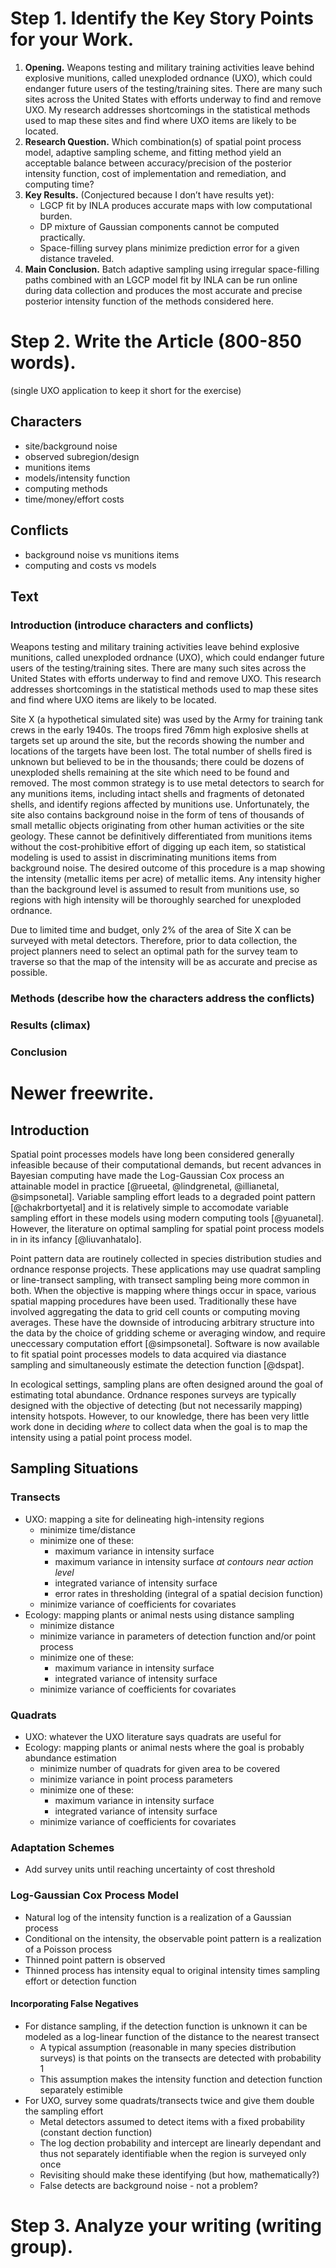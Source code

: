 # Step 1. Identify the Key Story Points for your Work.

1. **Opening.** Weapons testing and military training activities leave behind
   explosive munitions, called unexploded ordnance (UXO), which could endanger
   future users of the testing/training sites. There are many such sites across
   the United States with efforts underway to find and remove UXO. My research
   addresses shortcomings in the statistical methods used to map these sites
   and find where UXO items are likely to be located.
2. **Research Question.** Which combination(s) of spatial point process model,
   adaptive sampling scheme, and fitting method yield an acceptable balance
   between accuracy/precision of the posterior intensity function, cost of
   implementation and remediation, and computing time?
3. **Key Results.** (Conjectured because I don’t have results yet):
    - LGCP fit by INLA produces accurate maps with low computational burden.
    - DP mixture of Gaussian components cannot be computed practically.
    - Space-filling survey plans minimize prediction error for a given distance
      traveled.
4. **Main Conclusion.** Batch adaptive sampling using irregular space-filling
   paths combined with an LGCP model fit by INLA can be run online during data
   collection and produces the most accurate and precise posterior intensity
   function of the methods considered here.


# Step 2. Write the Article (800-850 words).

(single UXO application to keep it short for the exercise)

## Characters

- site/background noise
- observed subregion/design
- munitions items
- models/intensity function
- computing methods
- time/money/effort costs

## Conflicts

- background noise vs munitions items
- computing and costs vs models

## Text

### Introduction (introduce characters and conflicts)

Weapons testing and military training activities leave behind explosive
munitions, called unexploded ordnance (UXO), which could endanger future
users of the testing/training sites. There are many such sites across the
United States with efforts underway to find and remove UXO. This research
addresses shortcomings in the statistical methods used to map these sites and
find where UXO items are likely to be located.

Site X (a hypothetical simulated site) was used by the Army for training tank
crews in the early 1940s. The troops fired 76mm high explosive shells at
targets set up around the site, but the records showing the number and
locations of the targets have been lost. The total number of shells fired is
unknown but believed to be in the thousands; there could be dozens of
unexploded shells remaining at the site which need to be found and removed. The
most common strategy is to use metal detectors to search for any munitions
items, including intact shells and fragments of detonated shells, and identify
regions affected by munitions use. Unfortunately, the site also contains
background noise in the form of tens of thousands of small metallic objects
originating from other human activities or the site geology. These cannot be
definitively differentiated from munitions items without the cost-prohibitive
effort of digging up each item, so statistical modeling is used to assist in
discriminating munitions items from background noise. The desired outcome of
this procedure is a map showing the intensity (metallic items per acre) of
metallic items. Any intensity higher than the background level is assumed to
result from munitions use, so regions with high intensity will be thoroughly
searched for unexploded ordnance.

Due to limited time and budget, only 2% of the area of Site X can be surveyed
with metal detectors. Therefore, prior to data collection, the project planners
need to select an optimal path for the survey team to traverse so that the map
of the intensity will be as accurate and precise as possible.

### Methods (describe how the characters address the conflicts)

### Results (climax)

### Conclusion



# Newer freewrite.

## Introduction

Spatial point processes models have long been considered generally infeasible
because of their computational demands, but recent advances in Bayesian
computing have made the Log-Gaussian Cox process an attainable model in
practice [@rueetal, @lindgrenetal, @illianetal, @simpsonetal]. Variable
sampling effort leads to a degraded point pattern [@chakrbortyetal] and it is
relatively simple to accomodate variable sampling effort in these models using
modern computing tools [@yuanetal]. However, the literature on optimal sampling
for spatial point process models in in its infancy [@liuvanhatalo].

Point pattern data are routinely collected in species distribution studies and
ordnance response projects. These applications may use quadrat sampling or
line-transect sampling, with transect sampling being more common in both. When
the objective is mapping where things occur in space, various spatial mapping
procedures have been used. Traditionally these have involved aggregating the
data to grid cell counts or computing moving averages. These have the downside
of introducing arbitrary structure into the data by the choice of gridding
scheme or averaging window, and require uneccessary computation effort
[@simpsonetal]. Software is now available to fit spatial point processes models
to data acquired via diastance sampling and simultaneously estimate the
detection function [@dspat].

In ecological settings, sampling plans are often designed around the goal of
estimating total abundance. Ordnance respones surveys are typically designed
with the objective of detecting (but not necessarily mapping) intensity
hotspots. However, to our knowledge, there has been very little work done in
deciding _where_ to collect data when the goal is to map the intensity using a
patial point process model.

## Sampling Situations

### Transects

- UXO: mapping a site for delineating high-intensity regions
    - minimize time/distance
    - minimize one of these:
        - maximum variance in intensity surface
        - maximum variance in intensity surface _at contours near action level_
        - integrated variance of intensity surface
        - error rates in thresholding (integral of a spatial decision function)
    - minimize variance of coefficients for covariates
- Ecology: mapping plants or animal nests using distance sampling
    - minimize distance
    - minimize variance in parameters of detection function and/or point process
    - minimize one of these:
        - maximum variance in intensity surface
        - integrated variance of intensity surface
    - minimize variance of coefficients for covariates

### Quadrats

- UXO: whatever the UXO literature says quadrats are useful for
- Ecology: mapping plants or animal nests where the goal is probably abundance
  estimation
    - minimize number of quadrats for given area to be covered
    - minimize variance in point process parameters
    - minimize one of these:
        - maximum variance in intensity surface
        - integrated variance of intensity surface
    - minimize variance of coefficients for covariates

### Adaptation Schemes

- Add survey units until reaching uncertainty of cost threshold

### Log-Gaussian Cox Process Model

- Natural log of the intensity function is a realization of a Gaussian process
- Conditional on the intensity, the observable point pattern is a realization
  of a Poisson process
- Thinned point pattern is observed
- Thinned process has intensity equal to original intensity times sampling
  effort or detection function

#### Incorporating False Negatives

- For distance sampling, if the detection function is unknown it can be modeled
  as a log-linear function of the distance to the nearest transect
    - A typical assumption (reasonable in many species distribution surveys) is
      that points on the transects are detected with probability 1
    - This assumption makes the intensity function and detection function
      separately estimible
- For UXO, survey some quadrats/transects twice and give them double the
  sampling effort
    - Metal detectors assumed to detect items with a fixed probability
      (constant dection function)
    - The log dection probability and intercept are linearly dependant and thus
      not separately identifiable when the region is surveyed only once
    - Revisiting should make these identifying (but how, mathematically?)
    - False detects are background noise - not a problem?


# Step 3. Analyze your writing (writing group).
